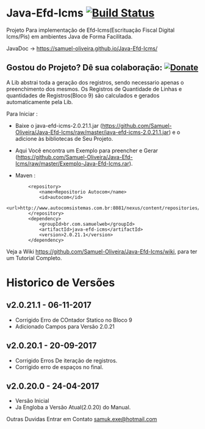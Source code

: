 # Java-Efd-Icms [![Build Status](https://travis-ci.org/Samuel-Oliveira/Java-Efd-Icms.svg?branch=master)](https://travis-ci.org/Samuel-Oliveira/Java-Efd-Icms)
Projeto Para implementação de Efd-Icms(Escrituação Fiscal Digital Icms/Pis) em ambientes Java de Forma Facilitada.

JavaDoc -> https://samuel-oliveira.github.io/Java-Efd-Icms/

## Gostou do Projeto? Dê sua colaboração: [![Donate](https://img.shields.io/badge/Donate-PayPal-green.svg)](https://www.paypal.com/cgi-bin/webscr?cmd=_s-xclick&hosted_button_id=TX9K693QQYA6W)

A Lib abstrai toda a geração dos registros, sendo necessario apenas o preenchimento dos mesmos.
Os Registros de Quantidade de Linhas e quantidades de Registros(Bloco 9) são calculados e gerados automaticamente pela Lib.


Para Iniciar : 
- Baixe o java-efd-icms-2.0.21.1.jar (https://github.com/Samuel-Oliveira/Java-Efd-Icms/raw/master/java-efd-icms-2.0.21.1.jar) e o adicione às bibliotecas de Seu Projeto.
- Aqui Você encontra um Exemplo para preencher e Gerar (https://github.com/Samuel-Oliveira/Java-Efd-Icms/raw/master/Exemplo-Java-Efd-Icms.rar).

- Maven :
```
	    <repository>
			<name>Repositorio Autocom</name>
			<id>autocom</id>
			<url>http://www.autocomsistemas.com.br:8081/nexus/content/repositories/autocom/</url>
		</repository>
		<dependency>
			<groupId>br.com.samuelweb</groupId>
			<artifactId>java-efd-icms</artifactId>
			<version>2.0.21.1</version>
		</dependency>
```

Veja a Wiki https://github.com/Samuel-Oliveira/Java-Efd-Icms/wiki, para ter um Tutorial Completo.

# Historico de Versões

## v2.0.21.1 - 06-11-2017
- Corrigido Erro de COntador Statico no Bloco 9
- Adicionado Campos para Versão 2.0.21

## v2.0.20.1 - 20-09-2017
- Corrigido Erros De iteração de registros.
- Corrigido erro de espaços no final.

## v2.0.20.0 - 24-04-2017
- Versão Inicial
- Ja Engloba a Versão Atual(2.0.20) do Manual.

Outras Duvidas Entrar em Contato samuk.exe@hotmail.com
